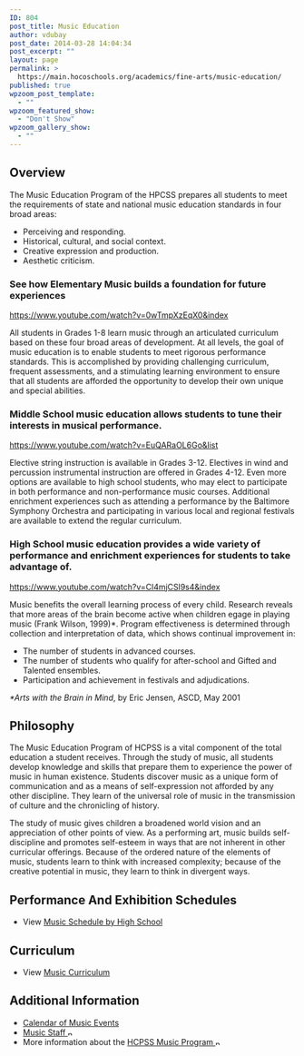 ```yaml
---
ID: 804
post_title: Music Education
author: vdubay
post_date: 2014-03-28 14:04:34
post_excerpt: ""
layout: page
permalink: >
  https://main.hocoschools.org/academics/fine-arts/music-education/
published: true
wpzoom_post_template:
  - ""
wpzoom_featured_show:
  - "Don't Show"
wpzoom_gallery_show:
  - ""
---
```

<h2>Overview</h2>
<p>The Music Education Program of the HPCSS prepares all students to meet the requirements of state and national music education standards in four broad areas:</p>

<ul>
  <li>Perceiving and responding.</li>
  <li>Historical, cultural, and social context.</li>
  <li>Creative expression and production.</li>
  <li>Aesthetic criticism.</li>
</ul>

<h3>See how Elementary Music builds a foundation for future experiences</h3>

https://www.youtube.com/watch?v=0wTmpXzEqX0&index

<p>All students in Grades 1-8 learn music through an articulated curriculum based on these four broad areas of development. At all levels, the goal of music education is to enable students to meet rigorous performance standards. This is accomplished by providing challenging curriculum, frequent assessments, and a stimulating learning environment to ensure that all students are afforded the opportunity to develop their own unique and special abilities.</p>

<h3>Middle School music education allows students to tune their interests in musical performance.</h3>

https://www.youtube.com/watch?v=EuQARaOL6Go&list

<p>Elective string instruction is available in Grades 3-12. Electives in wind and percussion instrumental instruction are offered in Grades 4-12. Even more options are available to high school students, who may elect to participate in both performance and non-performance music courses. Additional enrichment experiences such as attending a performance by the Baltimore Symphony Orchestra and participating in various local and regional festivals are available to extend the regular curriculum.</p>

<h3>High School music education provides a wide variety of performance and enrichment experiences for students to take advantage of.</h3>

https://www.youtube.com/watch?v=Cl4mjCSl9s4&index

<p>Music benefits the overall learning process of every child. Research reveals that more areas of the brain become active when children egage in playing music (Frank Wilson, 1999)*. Program effectiveness is determined through collection and interpretation of data, which shows continual improvement in:</p>

<ul>
  <li>The number of students in advanced courses.</li>
  <li>The number of students who qualify for after-school and Gifted and Talented ensembles.</li>
  <li>Participation and achievement in festivals and adjudications.</li>
</ul>

<p><em>*Arts with the Brain in Mind</em>, by Eric Jensen, ASCD, May 2001</p>

<h2>Philosophy</h2>
<p>The Music Education Program of HCPSS is a vital component of the total education a student receives. Through the study of music, all students develop knowledge and skills that prepare them to experience the power of music in human existence. Students discover music as a unique form of communication and as a means of self-expression not afforded by any other discipline. They learn of the universal role of music in the transmission of culture and the chronicling of history.</p>

<p>The study of music gives children a broadened world vision and an appreciation of other points of view. As a performing art, music builds self-discipline and promotes self-esteem in ways that are not inherent in other curricular offerings. Because of the ordered nature of the elements of music, students learn to think with increased complexity; because of the creative potential in music, they learn to think in divergent ways.</p>

<h2>Performance And Exhibition Schedules</h2>
<ul>
  <li>View <a href="/news/school-performances/">Music Schedule by High School</a></li>
</ul>

<h2>Curriculum</h2>
<ul>
  <li>View <a href="/academics/fine-arts/curriculum/#music">Music Curriculum</a></li>
</ul>

<h2>Additional Information</h2>
<ul>
  <li><a href="http://www2.hcpss.org/music/musiccal.html">Calendar of Music Events </a></li>
  <li><a href="http://www2.hcpss.org/music/staff_name.html">Music Staff <img alt="new webpage" src="/f/images/new_webpage.gif" width="11" height="10" align="bottom" border="0" /></a></li>
  <li>More information about the <a href="http://www2.hcpss.org/music/">HCPSS Music Program <img alt="new webpage" src="/f/images/new_webpage.gif" width="11" height="10" align="bottom" border="0" /></a></li>
</ul>